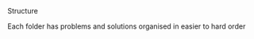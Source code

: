 <snippet>
  <content><![CDATA[
# Java Algorithm 
I am writing the Java algorithm so solve some complex problems. Each problem may have many 'optimal' solutions that differ in
runtime, space, clarity, extensibility, etc. I have provided one of the  optimal solutions

## Structure
Each folder has problems and solutions organised in easier to hard order
